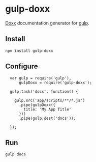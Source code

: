 # gulp-doxx

[Doxx][doxx] documentation generator for [gulp][gulp].

## Install

    npm install gulp-doxx

## Configure

      var gulp = require('gulp'),
          gulpDoxx = require('gulp-doxx');

      gulp.task('docs', function() {

        gulp.src('app/scripts/**/*.js')
          .pipe(gulpDoxx({
            title: 'My App Title'
          }))
          .pipe(gulp.dest('docs'));

      });


## Run

    gulp docs

[doxx]: https://github.com/FGRibreau/doxx
[gulp]: http://gulpjs.com/
